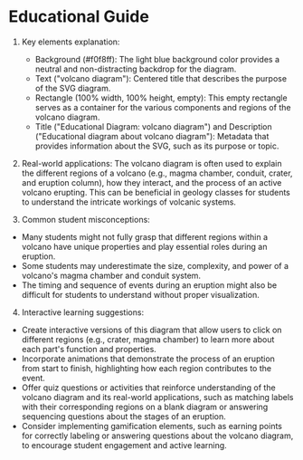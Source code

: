 # Educational Guide
1. Key elements explanation:
   - Background (#f0f8ff): The light blue background color provides a neutral and non-distracting backdrop for the diagram.
   - Text ("volcano diagram"): Centered title that describes the purpose of the SVG diagram.
   - Rectangle (100% width, 100% height, empty): This empty rectangle serves as a container for the various components and regions of the volcano diagram.
   - Title ("Educational Diagram: volcano diagram") and Description ("Educational diagram about volcano diagram"): Metadata that provides information about the SVG, such as its purpose or topic.

2. Real-world applications:
The volcano diagram is often used to explain the different regions of a volcano (e.g., magma chamber, conduit, crater, and eruption column), how they interact, and the process of an active volcano erupting. This can be beneficial in geology classes for students to understand the intricate workings of volcanic systems.

3. Common student misconceptions:
- Many students might not fully grasp that different regions within a volcano have unique properties and play essential roles during an eruption.
- Some students may underestimate the size, complexity, and power of a volcano's magma chamber and conduit system.
- The timing and sequence of events during an eruption might also be difficult for students to understand without proper visualization.

4. Interactive learning suggestions:
- Create interactive versions of this diagram that allow users to click on different regions (e.g., crater, magma chamber) to learn more about each part's function and properties.
- Incorporate animations that demonstrate the process of an eruption from start to finish, highlighting how each region contributes to the event.
- Offer quiz questions or activities that reinforce understanding of the volcano diagram and its real-world applications, such as matching labels with their corresponding regions on a blank diagram or answering sequencing questions about the stages of an eruption.
- Consider implementing gamification elements, such as earning points for correctly labeling or answering questions about the volcano diagram, to encourage student engagement and active learning.